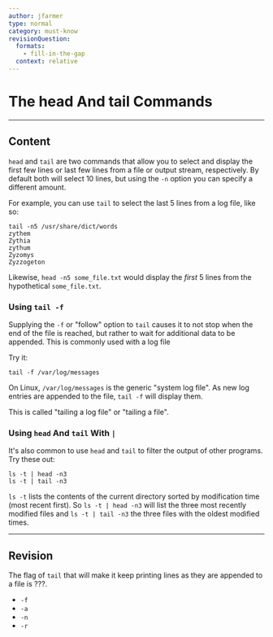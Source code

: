 ```yaml
---
author: jfarmer
type: normal
category: must-know
revisionQuestion:
  formats:
    - fill-in-the-gap
  context: relative
---
```


# The head And tail Commands


---

## Content

`head` and `tail` are two commands that allow you to select and display the first few lines or last few lines from a file or output stream, respectively.  By default both will select 10 lines, but using the `-n` option you can specify a different amount.

For example, you can use `tail` to select the last 5 lines from a log file, like so:

```shell
tail -n5 /usr/share/dict/words
zythem
Zythia
zythum
Zyzomys
Zyzzogeton
```

Likewise, `head -n5 some_file.txt` would display the *first* 5 lines from the hypothetical `some_file.txt`.

### Using `tail -f`

Supplying the `-f` or "follow" option to `tail` causes it to not stop when the end of the file is reached, but rather to wait for additional data to be appended.  This is commonly used with a log file

Try it:

```shell
tail -f /var/log/messages
```

On Linux, `/var/log/messages` is the generic "system log file".  As new log entries are appended to the file, `tail -f` will display them.

This is called "tailing a log file" or "tailing a file".

### Using `head` And `tail` With `|`

It's also common to use `head` and `tail` to filter the output of other programs.  Try these out:

```shell
ls -t | head -n3
ls -t | tail -n3
```

`ls -t` lists the contents of the current directory sorted by modification time (most recent first).  So `ls -t | head -n3` will list the three most recently modified files and `ls -t | tail -n3` the three files with the oldest modified times.


---

## Revision

The flag of `tail` that will make it keep printing lines as they are appended to a file is ???.

- `-f`
- `-a`
- `-n`
- `-r`
